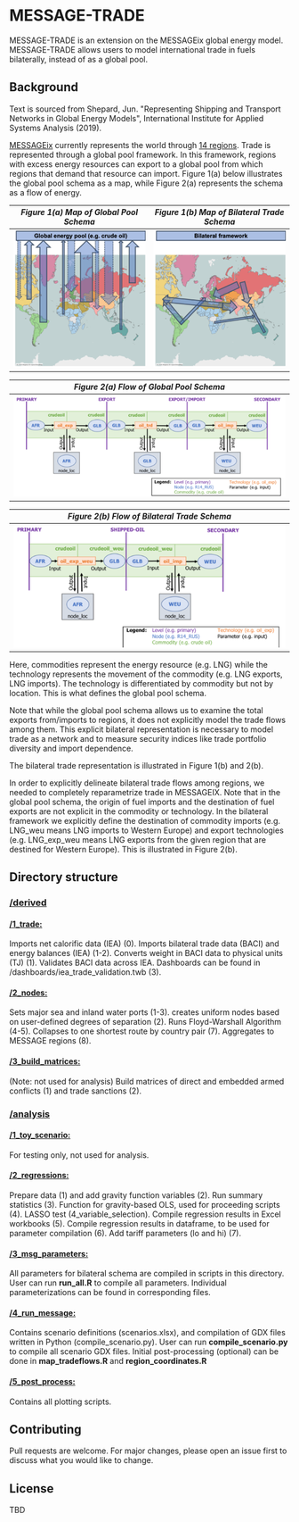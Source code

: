 # MESSAGE-TRADE

MESSAGE-TRADE is an extension on the MESSAGEix global energy model. MESSAGE-TRADE allows users to model international trade in fuels bilaterally, instead of as a global pool.

## Background
Text is sourced from Shepard, Jun. "Representing Shipping and Transport Networks in Global Energy Models", International Institute for Applied Systems Analysis (2019).

[MESSAGEix](https://github.com/iiasa/message_ix) currently represents the world through [14 regions](http://www.iiasa.ac.at/web/home/research/researchPrograms/Energy/MESSAGE-model-regions.en.html). Trade is represented through a global pool framework. In this framework, regions with excess energy resources can export to a global pool from which regions that demand that resource can import. Figure 1(a) below illustrates the global pool schema as a map, while Figure 2(a) represents the schema as a flow of energy. 

|*Figure 1(a) Map of Global Pool Schema*|*Figure 1(b) Map of Bilateral Trade Schema*|
|:--:|:--:| 
|![](images/global_pool_map2.png)|![](images/bilateral_map2.png)|

|*Figure 2(a) Flow of Global Pool Schema*|
|:--:|
|![](images/global_pool_flow2.png)|

|*Figure 2(b) Flow of Bilateral Trade Schema*|
|:--:|
|![](images/bilateral_flow2.png)|

Here, commodities represent the energy resource (e.g. LNG) while the technology represents the movement of the commodity (e.g. LNG exports, LNG imports). The technology is differentiated by commodity but not by location. This is what defines the global pool schema.

Note that while the global pool schema allows us to examine the total exports from/imports to regions, it does not explicitly model the trade flows among them. This explicit bilateral representation is necessary to model trade as a network and to measure security indices like trade portfolio diversity and import dependence.

The bilateral trade representation is illustrated in Figure 1(b) and 2(b). 

In order to explicitly delineate bilateral trade flows among regions, we needed to completely reparametrize trade in MESSAGEIX. Note that in the global pool schema, the origin of fuel imports and the destination of fuel exports are not explicit in the commodity or technology. In the bilateral framework we explicitly define the destination of commodity imports (e.g. LNG_weu means LNG imports to Western Europe) and export technologies (e.g. LNG_exp_weu means LNG exports from the given region that are destined for Western Europe). This is illustrated in Figure 2(b). 

## Directory structure
### [/derived](https://github.com/junukitashepard/message_trade/tree/master/derived)
#### [**/1_trade:**](https://github.com/junukitashepard/message_trade/tree/master/derived/1_trade)
Imports net calorific data (IEA) (0). Imports bilateral trade data (BACI) and energy balances (IEA) (1-2). Converts weight in BACI data to physical units (TJ) (1). Validates BACI data across IEA. Dashboards can be found in /dashboards/iea_trade_validation.twb (3).
#### [**/2_nodes:**](https://github.com/junukitashepard/message_trade/tree/master/derived/2_nodes) 
Sets major sea and inland water ports (1-3). creates uniform nodes based on user-defined degrees of separation (2). Runs Floyd-Warshall Algorithm (4-5). Collapses to one shortest route by country pair (7). Aggregates to MESSAGE regions (8).
#### [**/3_build_matrices:**](https://github.com/junukitashepard/message_trade/tree/master/derived/3_build_matrices) 
(Note: not used for analysis) Build matrices of direct and embedded armed conflicts (1) and trade sanctions (2).

### [/analysis](https://github.com/junukitashepard/message_trade/tree/master/analysis)
#### [**/1_toy_scenario:**](https://github.com/junukitashepard/message_trade/tree/master/analysis/1_toy_scenario) 
For testing only, not used for analysis.
#### [**/2_regressions:**](https://github.com/junukitashepard/message_trade/tree/master/analysis/2_regressions)
Prepare data (1) and add gravity function variables (2). Run summary statistics (3). Function for gravity-based OLS, used for proceeding scripts (4). LASSO test (4_variable_selection). Compile regression results in Excel workbooks (5). Compile regression results in dataframe, to be used for parameter compilation (6). Add tariff parameters (lo and hi) (7).
#### [**/3_msg_parameters:**](https://github.com/junukitashepard/message_trade/tree/master/analysis/3_msg_parameters) 
All parameters for bilateral schema are compiled in scripts in this directory. User can run **run_all.R** to compile all parameters. Individual parameterizations can be found in corresponding files. 
#### [**/4_run_message:**](https://github.com/junukitashepard/message_trade/tree/master/analysis/4_run_message) 
Contains scenario definitions (scenarios.xlsx), and compilation of GDX files written in Python (compile_scenario.py). User can run **compile_scenario.py** to compile all scenario GDX files. Initial post-processing (optional) can be done in **map_tradeflows.R** and **region_coordinates.R**
#### [**/5_post_process:**](https://github.com/junukitashepard/message_trade/tree/master/analysis/5_post_process) 
Contains all plotting scripts.

## Contributing
Pull requests are welcome. For major changes, please open an issue first to discuss what you would like to change.

## License
TBD